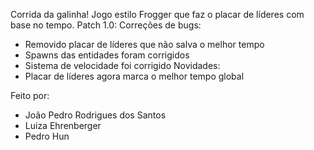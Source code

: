 Corrida da galinha!
Jogo estilo Frogger que faz o placar de líderes com base no tempo.
Patch 1.0:
Correções de bugs:
- Removido placar de líderes que não salva o melhor tempo
- Spawns das entidades foram corrigidos 
- Sistema de velocidade foi corrigido
Novidades:
- Placar de líderes agora marca o melhor tempo global

Feito por:
- João Pedro Rodrigues dos Santos
- Luiza Ehrenberger
- Pedro Hun
